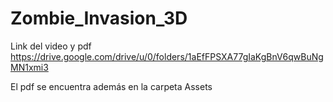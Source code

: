 # Zombie_Invasion_3D

Link del video y pdf
https://drive.google.com/drive/u/0/folders/1aEfFPSXA77gIaKgBnV6qwBuNgMN1xmi3

El pdf se encuentra además en la carpeta Assets
